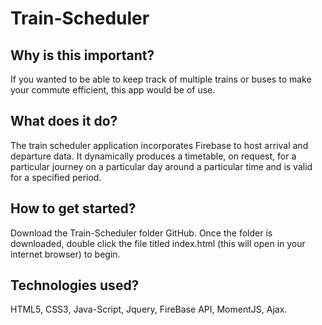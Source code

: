 # Train-Scheduler

## Why is this important?
If you wanted to be able to keep track of multiple trains or buses to make your commute efficient, this app would
be of use. 

## What does it do? 
The train scheduler application incorporates Firebase to host arrival and departure data.
It dynamically produces a timetable, on request, for a particular journey on a particular day around a particular time
and is valid for a specified period.

## How to get started?
Download the Train-Scheduler folder GitHub. Once the folder is downloaded, 
double click the file titled index.html (this will open in your internet browser) 
to begin.

## Technologies used?
HTML5, CSS3, Java-Script, Jquery, FireBase API, MomentJS, Ajax.